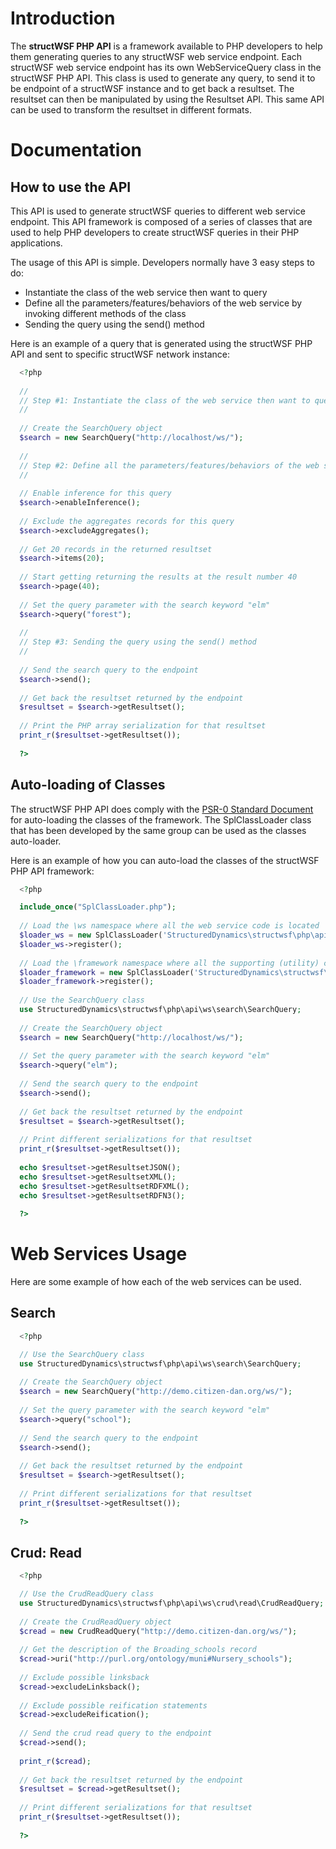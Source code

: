 Introduction
============

The **structWSF PHP API** is a framework available to PHP developers to help them generating queries to any
structWSF web service endpoint. Each structWSF web service endpoint has its own WebServiceQuery class in the
structWSF PHP API. This class is used to generate any query, to send it to be endpoint of a structWSF instance
and to get back a resultset. The resultset can then be manipulated by using the Resultset API. This same API
can be used to transform the resultset in different formats.


Documentation
=============

How to use the API
------------------

This API is used to generate structWSF queries to different web service endpoint. This API framework is composed
of a series of classes that are used to help PHP developers to create structWSF queries in their PHP applications.

The usage of this API is simple. Developers normally have 3 easy steps to do:

+ Instantiate the class of the web service then want to query
+ Define all the parameters/features/behaviors of the web service by invoking different methods of the class
+ Sending the query using the send() method

Here is an example of a query that is generated using the structWSF PHP API and sent to specific
structWSF network instance:

```php
  <?php
  
  //
  // Step #1: Instantiate the class of the web service then want to query
  //
  
  // Create the SearchQuery object
  $search = new SearchQuery("http://localhost/ws/");
  
  //
  // Step #2: Define all the parameters/features/behaviors of the web service by invoking different methods of the class
  //
  
  // Enable inference for this query
  $search->enableInference();
  
  // Exclude the aggregates records for this query
  $search->excludeAggregates();
  
  // Get 20 records in the returned resultset
  $search->items(20);
  
  // Start getting returning the results at the result number 40
  $search->page(40);
  
  // Set the query parameter with the search keyword "elm"
  $search->query("forest");
  
  //
  // Step #3: Sending the query using the send() method
  //
  
  // Send the search query to the endpoint
  $search->send();
  
  // Get back the resultset returned by the endpoint
  $resultset = $search->getResultset();
  
  // Print the PHP array serialization for that resultset
  print_r($resultset->getResultset());    
  
  ?>
```   

Auto-loading of Classes
-----------------------

The structWSF PHP API does comply with the [PSR-0 Standard Document](https://gist.github.com/1234504) 
for auto-loading the classes of the framework. The SplClassLoader class that has been developed by
the same group can be used as the classes auto-loader.

Here is an example of how you can auto-load the classes of the structWSF PHP API framework:

```php
  <?php

  include_once("SplClassLoader.php");
  
  // Load the \ws namespace where all the web service code is located 
  $loader_ws = new SplClassLoader('StructuredDynamics\structwsf\php\api\ws');
  $loader_ws->register();
  
  // Load the \framework namespace where all the supporting (utility) code is located
  $loader_framework = new SplClassLoader('StructuredDynamics\structwsf\php\api\framework');
  $loader_framework->register();
 
  // Use the SearchQuery class
  use StructuredDynamics\structwsf\php\api\ws\search\SearchQuery;
  
  // Create the SearchQuery object
  $search = new SearchQuery("http://localhost/ws/");
  
  // Set the query parameter with the search keyword "elm"
  $search->query("elm");
  
  // Send the search query to the endpoint
  $search->send();
  
  // Get back the resultset returned by the endpoint
  $resultset = $search->getResultset();
  
  // Print different serializations for that resultset
  print_r($resultset->getResultset());
  
  echo $resultset->getResultsetJSON();
  echo $resultset->getResultsetXML();
  echo $resultset->getResultsetRDFXML();
  echo $resultset->getResultsetRDFN3();  
  
  ?>
```

Web Services Usage
==================
Here are some example of how each of the web services can be used.

Search
------
```php
  <?php

  // Use the SearchQuery class
  use StructuredDynamics\structwsf\php\api\ws\search\SearchQuery;
  
  // Create the SearchQuery object
  $search = new SearchQuery("http://demo.citizen-dan.org/ws/");
  
  // Set the query parameter with the search keyword "elm"
  $search->query("school");
  
  // Send the search query to the endpoint
  $search->send();
  
  // Get back the resultset returned by the endpoint
  $resultset = $search->getResultset();
  
  // Print different serializations for that resultset
  print_r($resultset->getResultset());
 
  ?>
```

Crud: Read
----------
```php
  <?php

  // Use the CrudReadQuery class
  use StructuredDynamics\structwsf\php\api\ws\crud\read\CrudReadQuery;
  
  // Create the CrudReadQuery object
  $cread = new CrudReadQuery("http://demo.citizen-dan.org/ws/");
  
  // Get the description of the Broading_schools record
  $cread->uri("http://purl.org/ontology/muni#Nursery_schools");
  
  // Exclude possible linksback
  $cread->excludeLinksback();
  
  // Exclude possible reification statements
  $cread->excludeReification();
  
  // Send the crud read query to the endpoint
  $cread->send();
  
  print_r($cread);
  
  // Get back the resultset returned by the endpoint
  $resultset = $cread->getResultset();
  
  // Print different serializations for that resultset
  print_r($resultset->getResultset());
 
  ?>
```
